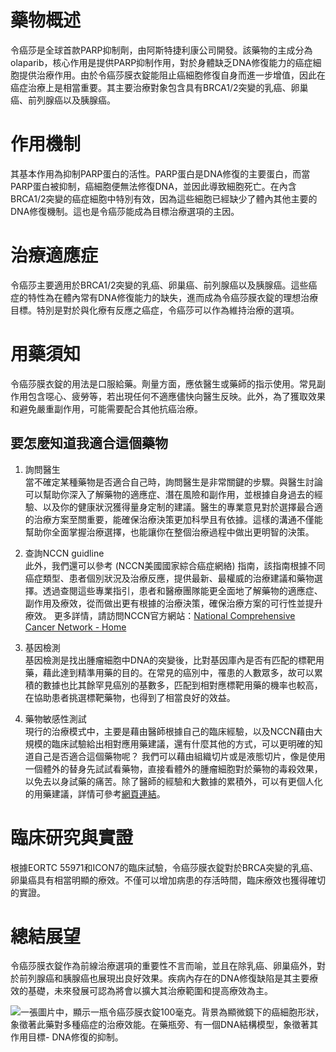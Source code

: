 # 藥物概述

令癌莎是全球首款PARP抑制劑，由阿斯特捷利康公司開發。該藥物的主成分為olaparib，核心作用是提供PARP抑制作用，對於身體缺乏DNA修復能力的癌症細胞提供治療作用。由於令癌莎膜衣錠能阻止癌細胞修復自身而進一步增值，因此在癌症治療上是相當重要。其主要治療對象包含具有BRCA1/2突變的乳癌、卵巢癌、前列腺癌以及胰腺癌。

# 作用機制

其基本作用為抑制PARP蛋白的活性。PARP蛋白是DNA修復的主要蛋白，而當PARP蛋白被抑制，癌細胞便無法修復DNA，並因此導致細胞死亡。在內含BRCA1/2突變的癌症細胞中特別有效，因為這些細胞已經缺少了體內其他主要的DNA修復機制。這也是令癌莎能成為目標治療選項的主因。

# 治療適應症

令癌莎主要適用於BRCA1/2突變的乳癌、卵巢癌、前列腺癌以及胰腺癌。這些癌症的特性為在體內常有DNA修復能力的缺失，進而成為令癌莎膜衣錠的理想治療目標。特別是對於與化療有反應之癌症，令癌莎可以作為維持治療的選項。

# 用藥須知

令癌莎膜衣錠的用法是口服給藥。劑量方面，應依醫生或藥師的指示使用。常見副作用包含噁心、疲勞等，若出現任何不適應儘快向醫生反映。此外，為了獲取效果和避免嚴重副作用，可能需要配合其他抗癌治療。

## 要怎麼知道我適合這個藥物 

1. 詢問醫生  
當不確定某種藥物是否適合自己時，詢問醫生是非常關鍵的步驟。與醫生討論可以幫助你深入了解藥物的適應症、潛在風險和副作用，並根據自身過去的經驗、以及你的健康狀況獲得量身定制的建議。醫生的專業意見對於選擇最合適的治療方案至關重要，能確保治療決策更加科學且有依據。這樣的溝通不僅能幫助你全面掌握治療選擇，也能讓你在整個治療過程中做出更明智的決策。 

2. 查詢NCCN guidline  
此外，我們還可以參考 (NCCN美國國家綜合癌症網絡) 指南，該指南根據不同癌症類型、患者個別狀況及治療反應，提供最新、最權威的治療建議和藥物選擇。透過查閱這些專業指引，患者和醫療團隊能更全面地了解藥物的適應症、副作用及療效，從而做出更有根據的治療決策，確保治療方案的可行性並提升療效。 
更多詳情，請訪問NCCN官方網站：[National Comprehensive Cancer Network - Home](https://www.nccn.org/)

3. 基因檢測  
基因檢測是找出腫瘤細胞中DNA的突變後，比對基因庫內是否有匹配的標靶用藥，藉此達到精準用藥的目的。在常見的癌別中，罹患的人數眾多，故可以累積的數據也比其餘罕見癌別的基數多，匹配到相對應標靶用藥的機率也較高，在協助患者挑選標靶藥物，也得到了相當良好的效益。 

4. 藥物敏感性測試  
現行的治療模式中，主要是藉由醫師根據自己的臨床經驗，以及NCCN藉由大規模的臨床試驗給出相對應用藥建議，還有什麼其他的方式，可以更明確的知道自己是否適合這個藥物呢？ 
我們可以藉由組織切片或是液態切片，像是使用一個體外的替身先試試看藥物，直接看體外的腫瘤細胞對於藥物的毒殺效果，以免去以身試藥的痛苦。除了醫師的經驗和大數據的累積外，可以有更個人化的用藥建議，詳情可參考[網頁連結](https://info.cancerfree.io/)。 

# 臨床研究與實證

根據EORTC 55971和ICON7的臨床試驗，令癌莎膜衣錠對於BRCA突變的乳癌、卵巢癌具有相當明顯的療效。不僅可以增加病患的存活時間，臨床療效也獲得確切的實證。

# 總結展望

令癌莎膜衣錠作為前線治療選項的重要性不言而喻，並且在除乳癌、卵巢癌外，對於前列腺癌和胰腺癌也展現出良好效果。疾病內存在的DNA修復缺陷是其主要療效的基礎，未來發展可認為將會以擴大其治療範圍和提高療效為主。

![一張圖片中，顯示一瓶令癌莎膜衣錠100毫克。背景為顯微鏡下的癌細胞形狀，象徵著此藥對多種癌症的治療效能。在藥瓶旁、有一個DNA結構模型，象徵著其作用目標- DNA修復的抑制。](https://i.imgur.com/KG6EEy5.jpeg)